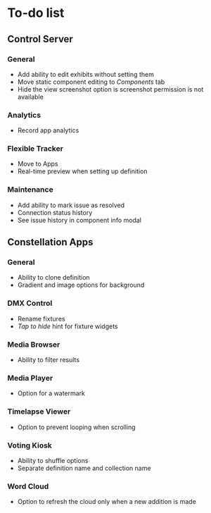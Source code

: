 # To-do list

## Control Server

### General
- Add ability to edit exhibits without setting them
- Move static component editing to _Components_ tab
- Hide the view screenshot option is screenshot permission is not available

### Analytics
- Record app analytics

### Flexible Tracker
- Move to Apps
- Real-time preview when setting up definition

### Maintenance
- Add ability to mark issue as resolved
- Connection status history
- See issue history in component info modal

## Constellation Apps

### General
- Ability to clone definition
- Gradient and image options for background

### DMX Control
- Rename fixtures
- *Tap to hide* hint for fixture widgets

### Media Browser
- Ability to filter results

### Media Player
- Option for a watermark

### Timelapse Viewer
- Option to prevent looping when scrolling

### Voting Kiosk
- Ability to shuffle options
- Separate definition name and collection name

### Word Cloud
- Option to refresh the cloud only when a new addition is made